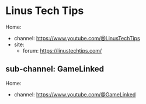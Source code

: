 # Linus Tech Tips
Home:
- channel: https://www.youtube.com/@LinusTechTips
- site:
  - forum: https://linustechtips.com/


## sub-channel: GameLinked
Home:
- channel: https://www.youtube.com/@GameLinked
